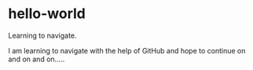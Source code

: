 # hello-world
Learning to navigate.

I am learning to navigate with the help of GitHub and hope to continue on and on and on.....
